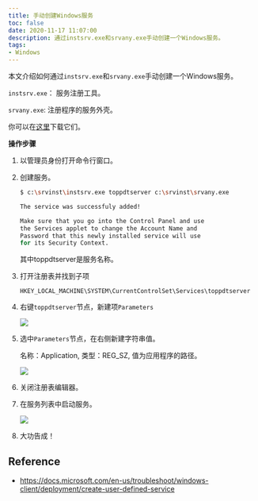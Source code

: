 ```yaml
---
title: 手动创建Windows服务
toc: false
date: 2020-11-17 11:07:00
description: 通过instsrv.exe和srvany.exe手动创建一个Windows服务。
tags:
- Windows
---
```


本文介绍如何通过`instsrv.exe`和`srvany.exe`手动创建一个Windows服务。

`instsrv.exe`： 服务注册工具。

`srvany.exe`: 注册程序的服务外壳。

你可以在[这里](https://github.com/l2m2/resource/tree/master/instsrv)下载它们。

**操作步骤**

1. 以管理员身份打开命令行窗口。

2. 创建服务。

   ```bash
   $ c:\srvinst\instsrv.exe toppdtserver c:\srvinst\srvany.exe
   
   The service was successfuly added!
   
   Make sure that you go into the Control Panel and use
   the Services applet to change the Account Name and
   Password that this newly installed service will use
   for its Security Context.
   
   ```

   其中toppdtserver是服务名称。

3. 打开注册表并找到子项 

   `HKEY_LOCAL_MACHINE\SYSTEM\CurrentControlSet\Services\toppdtserver`

4. 右键`toppdtserver`节点，新建项`Parameters`

   ![](/images/create-user-defined-windows-service-2.png)

5. 选中`Parameters`节点，在右侧新建字符串值。

   名称：Application, 类型：REG_SZ, 值为应用程序的路径。

   ![](/images/create-user-defined-windows-service-3.png)

6. 关闭注册表编辑器。

7. 在服务列表中启动服务。

   ![](/images/create-user-defined-windows-service-1.png)

8. 大功告成！

## Reference

- https://docs.microsoft.com/en-us/troubleshoot/windows-client/deployment/create-user-defined-service